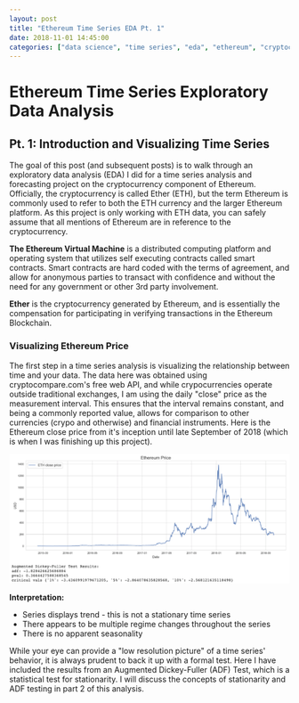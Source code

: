 ```yaml
---
layout: post
title: "Ethereum Time Series EDA Pt. 1"
date: 2018-11-01 14:45:00
categories: ["data science", "time series", "eda", "ethereum", "cryptocurrency"]
---
```

# Ethereum Time Series Exploratory Data Analysis
## Pt. 1: Introduction and Visualizing Time Series
The goal of this post (and subsequent posts) is to walk through an exploratory data analysis (EDA) I did for a time series analysis and forecasting project on the cryptocurrency component of Ethereum. Officially, the cryptocurrency is called Ether (ETH), but the term Ethereum is commonly used to refer to both the ETH currency and the larger Ethereum platform. As this project is only working with ETH data, you can safely assume that all mentions of Ethereum are in reference to the cryptocurrency.

**The Ethereum Virtual Machine** is a distributed computing platform and operating system that utilizes self executing contracts called smart contracts. Smart contracts are hard coded with the terms of agreement, and allow for anonymous parties to transact with confidence and without the need for any government or other 3rd party involvement.

**Ether** is the cryptocurrency generated by Ethereum, and is essentially the compensation for participating in verifying transactions in the Ethereum Blockchain.

### Visualizing Ethereum Price
The first step in a time series analysis is visualizing the relationship between time and your data. The data here was obtained using cryptocompare.com's free web API, and while crypocurrencies operate outside traditional exchanges, I am using the daily "close" price as the measurement interval. This ensures that the interval remains constant, and being a commonly reported value, allows for comparison to other currencies (crypo and otherwise) and financial instruments. Here is the Ethereum close price from it's inception until late September of 2018 (which is when I was finishing up this project).

![eth_ts](https://raw.githubusercontent.com/brianmcguckin/thinkful_final_capstone/master/assets/eth_ts.png 'eth_ts')

**Interpretation:**
  - Series displays trend - this is not a stationary time series
  - There appears to be multiple regime changes throughout the series
  - There is no apparent seasonality

While your eye can provide a "low resolution picture" of a time series' behavior, it is always prudent to back it up with a formal test. Here I have included the results from an Augmented Dickey-Fuller (ADF) Test, which is a statistical test for stationarity. I will discuss the concepts of stationarity and ADF testing in part 2 of this analysis.
